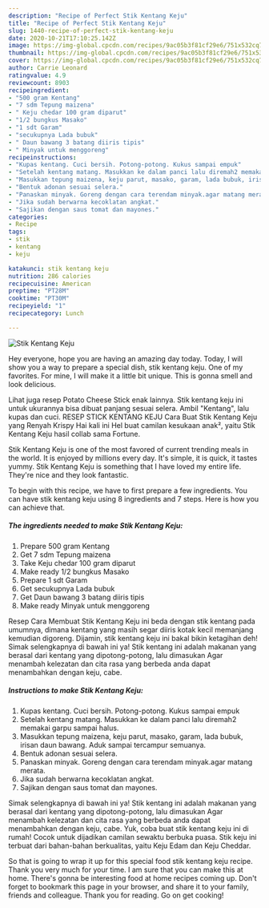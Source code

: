 ```yaml
---
description: "Recipe of Perfect Stik Kentang Keju"
title: "Recipe of Perfect Stik Kentang Keju"
slug: 1440-recipe-of-perfect-stik-kentang-keju
date: 2020-10-21T17:10:25.142Z
image: https://img-global.cpcdn.com/recipes/9ac05b3f81cf29e6/751x532cq70/stik-kentang-keju-foto-resep-utama.jpg
thumbnail: https://img-global.cpcdn.com/recipes/9ac05b3f81cf29e6/751x532cq70/stik-kentang-keju-foto-resep-utama.jpg
cover: https://img-global.cpcdn.com/recipes/9ac05b3f81cf29e6/751x532cq70/stik-kentang-keju-foto-resep-utama.jpg
author: Carrie Leonard
ratingvalue: 4.9
reviewcount: 8903
recipeingredient:
- "500 gram Kentang"
- "7 sdm Tepung maizena"
- " Keju chedar 100 gram diparut"
- "1/2 bungkus Masako"
- "1 sdt Garam"
- "secukupnya Lada bubuk"
- " Daun bawang 3 batang diiris tipis"
- " Minyak untuk menggoreng"
recipeinstructions:
- "Kupas kentang. Cuci bersih. Potong-potong. Kukus sampai empuk"
- "Setelah kentang matang. Masukkan ke dalam panci lalu diremah2 memakai garpu sampai halus."
- "Masukkan tepung maizena, keju parut, masako, garam, lada bubuk, irisan daun bawang. Aduk sampai tercampur semuanya."
- "Bentuk adonan sesuai selera."
- "Panaskan minyak. Goreng dengan cara terendam minyak.agar matang merata."
- "Jika sudah berwarna kecoklatan angkat."
- "Sajikan dengan saus tomat dan mayones."
categories:
- Recipe
tags:
- stik
- kentang
- keju

katakunci: stik kentang keju 
nutrition: 286 calories
recipecuisine: American
preptime: "PT28M"
cooktime: "PT30M"
recipeyield: "1"
recipecategory: Lunch

---
```



![Stik Kentang Keju](https://img-global.cpcdn.com/recipes/9ac05b3f81cf29e6/751x532cq70/stik-kentang-keju-foto-resep-utama.jpg)

Hey everyone, hope you are having an amazing day today. Today, I will show you a way to prepare a special dish, stik kentang keju. One of my favorites. For mine, I will make it a little bit unique. This is gonna smell and look delicious.

Lihat juga resep Potato Cheese Stick enak lainnya. Stik kentang keju ini untuk ukurannya bisa dibuat panjang sesuai selera. Ambil &#34;Kentang&#34;, lalu kupas dan cuci. RESEP STICK KENTANG KEJU Cara Buat Stik Kentang Keju yang Renyah Krispy Hai kali ini Hel buat camilan kesukaan anak², yaitu Stik Kentang Keju hasil collab sama Fortune.

Stik Kentang Keju is one of the most favored of current trending meals in the world. It is enjoyed by millions every day. It's simple, it is quick, it tastes yummy. Stik Kentang Keju is something that I have loved my entire life. They're nice and they look fantastic.


To begin with this recipe, we have to first prepare a few ingredients. You can have stik kentang keju using 8 ingredients and 7 steps. Here is how you can achieve that.

<!--inarticleads1-->

##### The ingredients needed to make Stik Kentang Keju:

1. Prepare 500 gram Kentang
1. Get 7 sdm Tepung maizena
1. Take  Keju chedar 100 gram diparut
1. Make ready 1/2 bungkus Masako
1. Prepare 1 sdt Garam
1. Get secukupnya Lada bubuk
1. Get  Daun bawang 3 batang diiris tipis
1. Make ready  Minyak untuk menggoreng


Resep Cara Membuat Stik Kentang Keju ini beda dengan stik kentang pada umumnya, dimana kentang yang masih segar diiris kotak kecil memanjang kemudian digoreng. Dijamin, stik kentang keju ini bakal bikin ketagihan deh! Simak selengkapnya di bawah ini ya! Stik kentang ini adalah makanan yang berasal dari kentang yang dipotong-potong, lalu dimasukan Agar menambah kelezatan dan cita rasa yang berbeda anda dapat menambahkan dengan keju, cabe. 

<!--inarticleads2-->

##### Instructions to make Stik Kentang Keju:

1. Kupas kentang. Cuci bersih. Potong-potong. Kukus sampai empuk
1. Setelah kentang matang. Masukkan ke dalam panci lalu diremah2 memakai garpu sampai halus.
1. Masukkan tepung maizena, keju parut, masako, garam, lada bubuk, irisan daun bawang. Aduk sampai tercampur semuanya.
1. Bentuk adonan sesuai selera.
1. Panaskan minyak. Goreng dengan cara terendam minyak.agar matang merata.
1. Jika sudah berwarna kecoklatan angkat.
1. Sajikan dengan saus tomat dan mayones.


Simak selengkapnya di bawah ini ya! Stik kentang ini adalah makanan yang berasal dari kentang yang dipotong-potong, lalu dimasukan Agar menambah kelezatan dan cita rasa yang berbeda anda dapat menambahkan dengan keju, cabe. Yuk, coba buat stik kentang keju ini di rumah! Cocok untuk dijadikan camilan sewaktu berbuka puasa. Stik keju ini terbuat dari bahan-bahan berkualitas, yaitu Keju Edam dan Keju Cheddar. 

So that is going to wrap it up for this special food stik kentang keju recipe. Thank you very much for your time. I am sure that you can make this at home. There's gonna be interesting food at home recipes coming up. Don't forget to bookmark this page in your browser, and share it to your family, friends and colleague. Thank you for reading. Go on get cooking!
